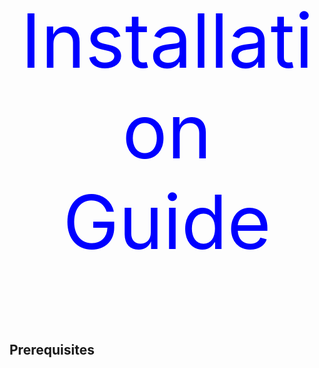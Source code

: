 <p align="center" style="color:blue;font-size:120px;">
    Installation Guide
</p>

## Prerequisites 
